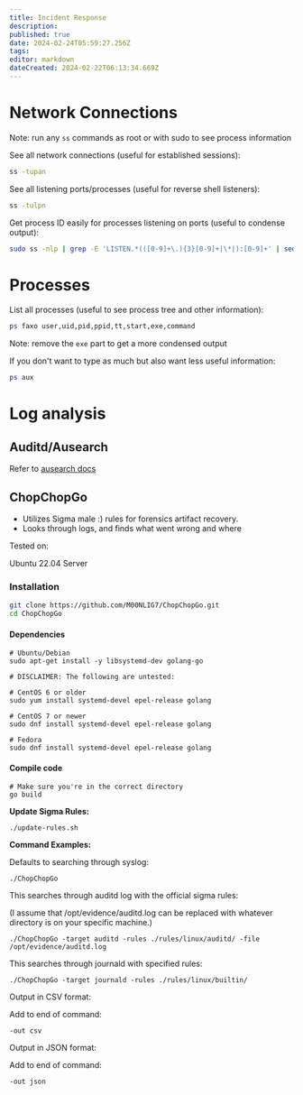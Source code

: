 ```yaml
---
title: Incident Response
description: 
published: true
date: 2024-02-24T05:59:27.256Z
tags: 
editor: markdown
dateCreated: 2024-02-22T06:13:34.669Z
---
```


# Network Connections
Note: run any `ss` commands as root or with sudo to see process information

See all network connections (useful for established sessions):
```bash
ss -tupan
```
See all listening ports/processes (useful for reverse shell listeners):
```bash
ss -tulpn
```
Get process ID easily for processes listening on ports (useful to condense output):
```bash
sudo ss -nlp | grep -E 'LISTEN.*(([0-9]+\.){3}[0-9]+|\*|):[0-9]+' | sed -e 's/ \ \ /\ /g' | grep -e 'pid=[0-9]*'
```

# Processes
List all processes (useful to see process tree and other information):
```bash
ps faxo user,uid,pid,ppid,tt,start,exe,command
```
Note: remove the `exe` part to get a more condensed output

If you don't want to type as much but also want less useful information:
```bash
ps aux
```

# Log analysis
## Auditd/Ausearch
Refer to [ausearch docs](logging.md#ausearch)
## ChopChopGo
* Utilizes Sigma male :) rules for forensics artifact recovery. 
* Looks through logs, and finds what  went wrong and where

Tested on: 

Ubuntu 22.04 Server

### Installation
```bash
git clone https://github.com/M00NLIG7/ChopChopGo.git
cd ChopChopGo
```

#### Dependencies
```
# Ubuntu/Debian
sudo apt-get install -y libsystemd-dev golang-go

# DISCLAIMER: The following are untested:

# CentOS 6 or older
sudo yum install systemd-devel epel-release golang

# CentOS 7 or newer
sudo dnf install systemd-devel epel-release golang

# Fedora 
sudo dnf install systemd-devel epel-release golang 

```
#### Compile code
```
# Make sure you're in the correct directory
go build
```
**Update Sigma Rules:**

```
./update-rules.sh
```


**Command Examples:**

Defaults to searching through syslog:

```
./ChopChopGo 
```

This searches through auditd log with the official sigma rules:

(I assume that /opt/evidence/auditd.log can be replaced with whatever directory is on your specific machine.)

```
./ChopChopGo -target auditd -rules ./rules/linux/auditd/ -file /opt/evidence/auditd.log
```

This searches through journald with specified rules:

```
./ChopChopGo -target journald -rules ./rules/linux/builtin/
```

Output in CSV format:
	
Add to end of command:

```
-out csv
```

Output in JSON format:

Add to end of command:
		
```
-out json 
```







